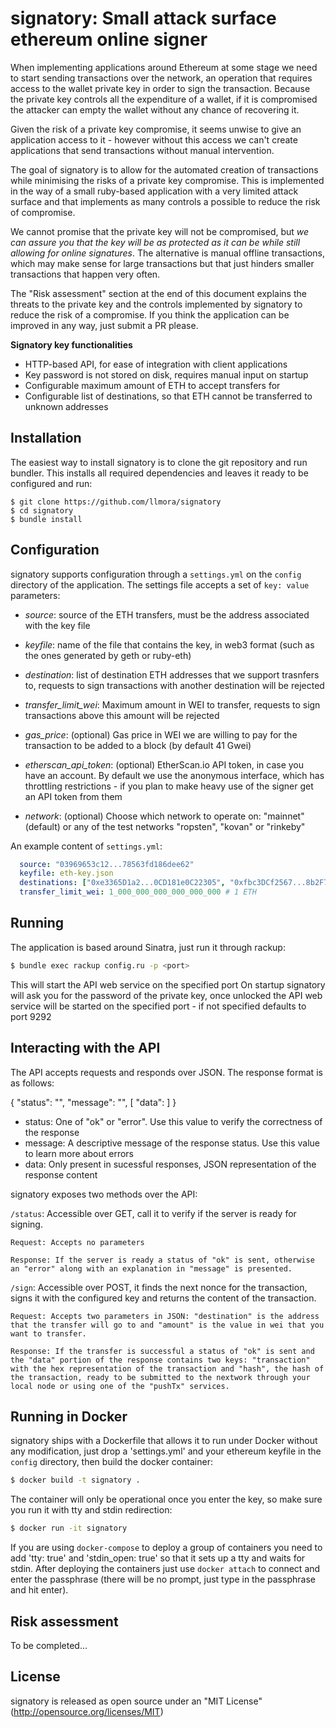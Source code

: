 signatory: Small attack surface ethereum online signer
======================================================

When implementing applications around Ethereum at some stage we need to
start sending transactions over the network, an operation that requires
access to the wallet private key in order to sign the transaction. Because
the private key controls all the expenditure of a wallet, if it is
compromised the attacker can empty the wallet without any chance of
recovering it.

Given the risk of a private key compromise, it seems unwise to give an
application access to it - however without this access we can't create
applications that send transactions without manual intervention.

The goal of signatory is to allow for the automated creation of transactions
while minimising the risks of a private key compromise. This is implemented
in the way of a small ruby-based application with a very limited attack
surface and that implements as many controls a possible to reduce the risk
of compromise.

We cannot promise that the private key will not be compromised, but *we can
assure you that the key will be as protected as it can be while still
allowing for online signatures*. The alternative is manual offline
transactions, which may make sense for large transactions but that just
hinders smaller transactions that happen very often.

The "Risk assessment" section at the end of this document explains the
threats  to the private key and the controls implemented by signatory to
reduce the risk of a compromise. If you think the application can be
improved in any way, just submit a PR please.

**Signatory key functionalities**

  - HTTP-based API, for ease of integration with client applications
  - Key password is not stored on disk, requires manual input on startup
  - Configurable maximum amount of ETH to accept transfers for
  - Configurable list of destinations, so that ETH cannot be transferred to
    unknown addresses

Installation
------------

The easiest way to install signatory is to clone the git repository and run bundler. This installs all required dependencies and leaves it ready to be configured and run:

```
$ git clone https://github.com/llmora/signatory
$ cd signatory
$ bundle install
```

Configuration
-------------

signatory supports configuration through a `settings.yml` on the `config` directory of the application. The settings file accepts a set of `key: value` parameters:

- *source*: source of the ETH transfers, must be the address associated with the key file

- *keyfile*: name of the file that contains the key, in web3 format (such as the ones generated by geth or ruby-eth)

- *destination*: list of destination ETH addresses that we support trasnfers to, requests to sign transactions with another destination will be rejected

- *transfer_limit_wei*: Maximum amount in WEI to transfer, requests to sign transactions above this amount will be rejected

- *gas_price*: (optional) Gas price in WEI we are willing to pay for the transaction to be added to a block (by default 41 Gwei)

- *etherscan_api_token*: (optional) EtherScan.io API token, in case you have an account. By default we use the anonymous interface, which has throttling restrictions - if you plan to make heavy use of the signer get an API token from them

- *network*: (optional) Choose which network to operate on: "mainnet" (default) or any of the test networks "ropsten", "kovan" or "rinkeby"

An example content of `settings.yml`:
```yaml
  source: "03969653c12...78563fd186dee62"
  keyfile: eth-key.json
  destinations: ["0xe3365D1a2...0CD181e0C22305", "0xfbc3DCf2567...8b2F7C1a2"]
  transfer_limit_wei: 1_000_000_000_000_000_000 # 1 ETH
```

Running
-------

The application is based around Sinatra, just run it through rackup:

```sh
$ bundle exec rackup config.ru -p <port>
```

This will start the API web service on the specified port
On startup signatory will ask you for the password of the private key, once unlocked the API web service will be started on the specified port - if not specified defaults to port 9292

Interacting with the API
------------------------

The API accepts requests and responds over JSON. The response format is as follows:

  { "status": "<status>", "message": "<message>", [ "data": <data> ] }

  - status: One of "ok" or "error". Use this value to verify the correctness of the response
  - message: A descriptive message of the response status. Use this value to learn more about errors
  - data: Only present in sucessful responses, JSON representation of the response content

signatory exposes two methods over the API:

  `/status`: Accessible over GET, call it to verify if the server is ready for signing.

    Request: Accepts no parameters

    Response: If the server is ready a status of "ok" is sent, otherwise an "error" along with an explanation in "message" is presented.

  `/sign`: Accessible over POST, it finds the next nonce for the transaction, signs it with the configured key and returns the content of the transaction.

    Request: Accepts two parameters in JSON: "destination" is the address that the transfer will go to and "amount" is the value in wei that you want to transfer. 

    Response: If the transfer is successful a status of "ok" is sent and the "data" portion of the response contains two keys: "transaction" with the hex representation of the transaction and "hash", the hash of the transaction, ready to be submitted to the nextwork through your local node or using one of the "pushTx" services.

Running in Docker
-----------------

signatory ships with a Dockerfile that allows it to run under
Docker without any modification, just drop a 'settings.yml' and your
ethereum keyfile in the `config` directory, then build the docker container:

```sh
$ docker build -t signatory .
```

The container will only be operational once you enter the key, so make sure
you run it with tty and stdin redirection:

```sh
$ docker run -it signatory
```

If you are using `docker-compose` to deploy a group of containers you need
to add 'tty: true' and 'stdin_open: true' so that it sets up a tty and waits
for stdin. After deploying the containers just use `docker attach` to
connect and enter the passphrase (there will be no prompt, just type in the
passphrase and hit enter).

Risk assessment
---------------

To be completed...

License
-------

signatory is released as open source under an "MIT License"(http://opensource.org/licenses/MIT)
